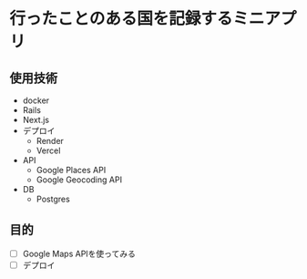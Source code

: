 # 行ったことのある国を記録するミニアプリ

## 使用技術
- docker
- Rails
- Next.js
- デプロイ
  - Render
  - Vercel
- API
  - Google Places API
  - Google Geocoding API
- DB
  - Postgres

## 目的
- [ ] Google Maps APIを使ってみる
- [ ] デプロイ